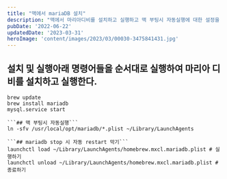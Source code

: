 ```yaml
---
title: "맥에서 mariaDB 설치"
description: "맥에서 마리아디비를 설치하고 실행하고 맥 부팅시 자동실행에 대한 설정을 어떻게 하는지 마리아디비 중지시 자동으로 리스타트를 어떻게 막는지 설명합니다."
pubDate: '2022-06-22'
updatedDate: '2023-03-31'
heroImage: 'content/images/2023/03/00030-3475841431.jpg'
---
```


## 설치 및 실행아래 명령어들을 순서대로 실행하여 마리아 디비를 설치하고 실행한다.
```
brew update
brew install mariadb
mysql.service start

```## 맥 부팅시 자동실행```
ln -sfv /usr/local/opt/mariadb/*.plist ~/Library/LaunchAgents

```## mariadb stop 시 자동 restart 막기```
launchctl load ~/Library/LaunchAgents/homebrew.mxcl.mariadb.plist # 실행하기
launchctl unload ~/Library/LaunchAgents/homebrew.mxcl.mariadb.plist #종료하기

```